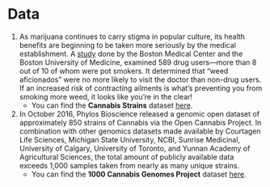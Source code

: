 # Data

1. As marijuana continues to carry stigma in popular culture, its health benefits are beginning to be
   taken more seriously by the medical establishment. A [study](https://www.sciencedaily.com/releases/2013/09/130923143638.htm) done by the Boston Medical Center and the Boston University of Medicine, examined 589 drug users—more than 8 out of 10 of whom were pot smokers. It determined that “weed aficionados” were no more likely to visit the doctor than non-drug users. If an increased risk of contracting ailments is what’s preventing you from smoking more weed, it looks like you’re in the clear!
      + You can find the **Cannabis Strains** dataset [here](https://www.kaggle.com/kingburrito666/cannabis-strains).
 2. In October 2016, Phylos Bioscience released a genomic open dataset of approximately 850 strains of Cannabis via the Open Cannabis Project. In combination with other genomics datasets made available by Courtagen Life Sciences, Michigan State University, NCBI, Sunrise Medicinal, University of Calgary, University of Toronto, and Yunnan Academy of Agricultural Sciences, the total amount of publicly available data exceeds 1,000 samples taken from nearly as many unique strains.
      + You can find the **1000 Cannabis Genomes Project** dataset [here](https://www.kaggle.com/bigquery/genomics-cannabis). 
